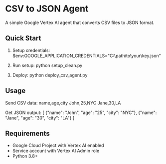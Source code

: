 # CSV to JSON Agent

A simple Google Vertex AI agent that converts CSV files to JSON format.

## Quick Start

1. Setup credentials:
   $env:GOOGLE_APPLICATION_CREDENTIALS="C:\path\to\your\key.json"

2. Run setup:
   python setup_clean.py

3. Deploy:
   python deploy_csv_agent.py

## Usage

Send CSV data:
name,age,city
John,25,NYC
Jane,30,LA

Get JSON output:
[
  {"name": "John", "age": "25", "city": "NYC"},
  {"name": "Jane", "age": "30", "city": "LA"}
]

## Requirements

- Google Cloud Project with Vertex AI enabled
- Service account with Vertex AI Admin role
- Python 3.8+

